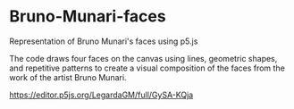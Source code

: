 # Bruno-Munari-faces
Representation of Bruno Munari's faces using p5.js

The code draws four faces on the canvas using lines, geometric shapes, and repetitive patterns to create a visual composition of the faces from the work of the artist Bruno Munari.

https://editor.p5js.org/LegardaGM/full/GySA-KQja
